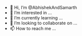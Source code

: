 - 👋 Hi, I’m @AbhishekAndSamarth
- 👀 I’m interested in ...
- 🌱 I’m currently learning ...
- 💞️ I’m looking to collaborate on ...
- 📫 How to reach me ...

<!---
AbhishekAndSamarth/AbhishekAndSamarth is a ✨ special ✨ repository because its `README.md` (this file) appears on your GitHub profile.
You can click the Preview link to take a look at your changes.
--->
